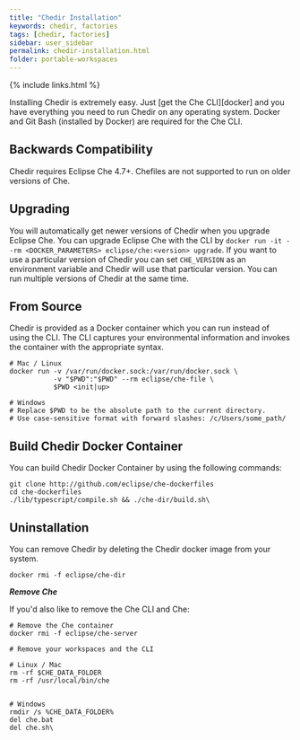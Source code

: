 ```yaml
---
title: "Chedir Installation"
keywords: chedir, factories
tags: [chedir, factories]
sidebar: user_sidebar
permalink: chedir-installation.html
folder: portable-workspaces
---
```


{% include links.html %}

Installing Chedir is extremely easy. Just [get the Che CLI][docker] and you have everything you need to run Chedir on any operating system. Docker and Git Bash (installed by Docker) are required for the Che CLI.

## Backwards Compatibility  
Chedir requires Eclipse Che 4.7+. Chefiles are not supported to run on older versions of Che.

## Upgrading  
You will automatically get newer versions of Chedir when you upgrade Eclipse Che. You can upgrade Eclipse Che with the CLI by `docker run -it --rm <DOCKER_PARAMETERS> eclipse/che:<version> upgrade`. If you want to use a particular version of Chedir you can set `CHE_VERSION` as an environment variable and Chedir will use that particular version. You can run multiple versions of Chedir at the same time.

## From Source  
Chedir is provided as a Docker container which you can run instead of using the CLI. The CLI captures your environmental information and invokes the container with the appropriate syntax.

```shell  
# Mac / Linux
docker run -v /var/run/docker.sock:/var/run/docker.sock \
           -v "$PWD":"$PWD" --rm eclipse/che-file \
           $PWD <init|up>

# Windows
# Replace $PWD to be the absolute path to the current directory.
# Use case-sensitive format with forward slashes: /c/Users/some_path/
```


## Build Chedir Docker Container

You can build Chedir Docker Container by using the following commands:
```shell  
git clone http://github.com/eclipse/che-dockerfiles
cd che-dockerfiles
./lib/typescript/compile.sh && ./che-dir/build.sh\
```

## Uninstallation  

You can remove Chedir by deleting the Chedir docker image from your system.

```shell  
docker rmi -f eclipse/che-dir
```

***Remove Che***

If you'd also like to remove the Che CLI and Che:

```shell  
# Remove the Che container
docker rmi -f eclipse/che-server

# Remove your workspaces and the CLI

# Linux / Mac
rm -rf $CHE_DATA_FOLDER
rm -rf /usr/local/bin/che


# Windows
rmdir /s %CHE_DATA_FOLDER%
del che.bat
del che.sh\
```
